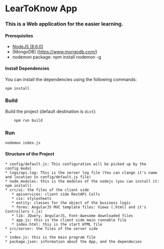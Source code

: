 # LearToKnow App
### This is a Web application for the easier learning.

#### Prerequisites
* [NodeJS (8.6.0)](https://nodejs.org/en/)
* [MongoDB] (https://www.mongodb.com/)
* nodemon package: npm install nodemon -g

#### Install Dependencies
You can install the dependencies using the following commands:
```
npm install
```
### Build

Build the project (default destination is `dist`):

~~~~
    npm run build
~~~~
### Run
```
nodemon index.js
```

#### Structure of the Project
```
* config/default.js: This configuration will be picked up by the config modul
* logs/api.log: This is the server log file (You can clange it's name and location in config/default.js file)
* node_modules: this is the modules of the nodejs (you can install it: npm install)
* src/ui: the files of the client side
   * apiservices: client side RestAPi Calls
   * css: stylesheets
   * entity: classes for the object of the business logic
   * forms: AngularJS MVC template files: Views (.html) and it's Controllers (.js)
   * lib: JQuery, AngularJS, Font-Awesome downloaded files 
   * app.js: this is the client side main runnable file
   * index.html: this is the start HTML file
* src/server: the files of the server side
  * 
* index.js: this is the main program file
* package.json: information about the App, and the dependecies

```
